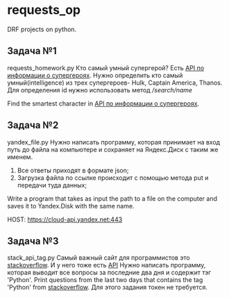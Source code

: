 # requests_op
DRF projects on python.
## Задача №1
requests_homework.py
Кто самый умный супергерой?
Есть [API по информации о супергероях](https://superheroapi.com/?ref=apilist.fun#appearance). Нужно определить кто самый умный(intelligence) из трех супергероев- Hulk, Captain America, Thanos.
Для определения id нужно использовать метод _/search/name_  

Find the smartest character in [API по информации о супергероях](https://superheroapi.com/?ref=apilist.fun#appearance).

## Задача №2
yandex_file.py
Нужно написать программу, которая принимает на вход путь до файла на компьютере и сохраняет на Яндекс.Диск с таким же именем.
1. Все ответы приходят в формате json;
2. Загрузка файла по ссылке происходит с помощью метода put и передачи туда данных;

Write a program that takes as input the path to a file on the computer and saves it to Yandex.Disk with the same name.

HOST: https://cloud-api.yandex.net:443

## Задача №3
stack_api_tag.py
Самый важный сайт для программистов это [stackoverflow](https://stackoverflow.com/). И у него тоже есть [API](https://api.stackexchange.com/docs)
Нужно написать программу, которая выводит все вопросы за последние два дня и содержит тэг 'Python'.
Print questions from the last two days that contains the tag 'Python' from [stackoverflow](https://stackoverflow.com/).
Для этого задания токен не требуется.
